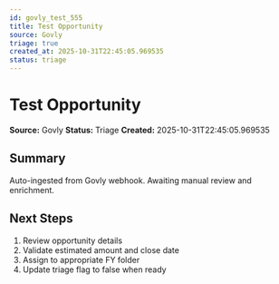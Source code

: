 ```yaml
---
id: govly_test_555
title: Test Opportunity
source: Govly
triage: true
created_at: 2025-10-31T22:45:05.969535
status: triage
---
```


# Test Opportunity

**Source:** Govly
**Status:** Triage
**Created:** 2025-10-31T22:45:05.969535

## Summary

Auto-ingested from Govly webhook. Awaiting manual review and enrichment.

## Next Steps

1. Review opportunity details
2. Validate estimated amount and close date
3. Assign to appropriate FY folder
4. Update triage flag to false when ready
